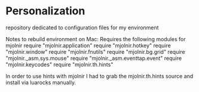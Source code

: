 # Personalization
repository dedicated to configuration files for my environment

Notes to rebuild environment on Mac:
  Requires the following modules for mjolnir
  require "mjolnir.application"
  require "mjolnir.hotkey"
  require "mjolnir.window"
  require "mjolnir.fnutils"
  require "mjolnir.bg.grid"
  require "mjolnir._asm.sys.mouse"
  require "mjolnir._asm.eventtap.event"
  require "mjolnir.keycodes"
  require "mjolnir.th.hints"
  
  In order to use hints with mjolnir I had to grab the mjolnir.th.hints source and install via luarocks manually.
  
  

